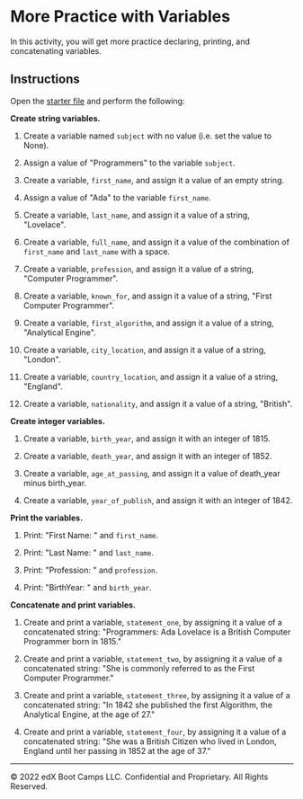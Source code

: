 # More Practice with Variables

In this activity, you will get more practice declaring, printing, and concatenating variables.

## Instructions

Open the [starter file](Unsolved/variables-01.py) and perform the following:

**Create string variables.**

1. Create a variable named `subject` with no value (i.e. set the value to None).

2. Assign a value of "Programmers" to the variable `subject`.

3. Create a variable, `first_name`, and assign it a value of an empty string.

4. Assign a value of "Ada" to the variable `first_name`.

5. Create a variable, `last_name`, and assign it a value of a string, "Lovelace".

6. Create a variable, `full_name`, and assign it a value of the combination of `first_name` and `last_name` with a space.

7. Create a variable, `profession`, and assign it a value of a string, "Computer Programmer".

8. Create a variable, `known_for`, and assign it a value of a string, "First Computer Programmer".

9. Create a variable, `first_algorithm`, and assign it a value of a string, "Analytical Engine".

10. Create a variable, `city_location`, and assign it a value of a string, "London".

11. Create a variable, `country_location`, and assign it a value of a string, "England".

12. Create a variable, `nationality`, and assign it a value of a string, "British".

**Create integer variables.**

1. Create a variable, `birth_year`, and assign it with an integer of 1815.

2. Create a variable, `death_year`, and assign it with an integer of 1852.

3. Create a variable, `age_at_passing`, and assign it a value of death_year minus birth_year.

4. Create a variable, `year_of_publish`, and assign it with an integer of 1842.

**Print the variables.**

1. Print: "First Name: " and `first_name`.

2. Print: "Last Name: " and `last_name`.

3. Print: "Profession: " and `profession`.

4. Print: "BirthYear: " and `birth_year`.

**Concatenate and print variables.**

1. Create and print a variable, `statement_one`, by assigning it a value of a concatenated string: "Programmers: Ada Lovelace is a British Computer Programmer born in 1815."

2. Create and print a variable, `statement_two`, by assigning it a value of a concatenated string: "She is commonly referred to as the First Computer Programmer."

3. Create and print a variable, `statement_three`, by assigning it a value of a concatenated string: "In 1842 she published the first Algorithm, the Analytical Engine, at the age of 27."

4. Create and print a variable, `statement_four`, by assigning it a value of a concatenated string: "She was a British Citizen who lived in London, England until her passing in 1852 at the age of 37."

---

© 2022 edX Boot Camps LLC. Confidential and Proprietary. All Rights Reserved.
